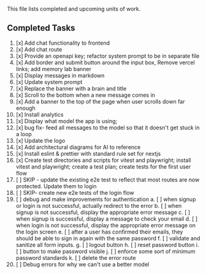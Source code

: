 This file lists completed and upcoming units of work.

## Completed Tasks

1. [x] Add chat functionality to frontend
2. [x] Add chat route
3. [x] Provide an openapi key; refactor system prompt to be in separate file
4. [x] Add border and submit button around the input box, Remove vercel links; add memory lab banner
5. [x] Display messages in markdown
6. [x] Update system prompt
7. [x] Replace the banner with a brain and title
8. [x] Scroll to the bottom when a new message comes in
9. [x] Add a banner to the top of the page when user scrolls down far enough
10. [x] Install analytics
11. [x] Display what model the app is using;
12. [x] bug fix- feed all messages to the model so that it doesn't get stuck in a loop
13. [x] Update the logo
14. [x] Add architectural diagrams for AI to reference
15. [x] Install eslint & prettier with standard rule set for nextjs
16. [x] Create test directories and scripts for vitest and playwright; install vitest and playwright; create a test plan; create tests for the first user flow
17. [ ] SKIP - update the existing e2e test to reflect that most routes are now protected. Update them to login
18. [ ] SKIP- create new e2e tests of the login flow
19. [ ] debug and make improvements for authentication
    a. [ ] when signup or login is not successful, actually redirect to the error
    b. [ ] when signup is not successful, display the appropriate error message
    c. [ ] when signup is successful, display a message to check your email
    d. [ ] when login is not successful, display the appropriate error message on the login screen
    e. [ ] after a user has confirmed their emails, they should be able to sign in again with the same password
    f. [ ] validate and sanitize all form inputs.
    g. [ ] logout button
    h. [ ] reset password button
    i. [ ] button to make password visible
    j. [ ] enforce some sort of minimum password standards
    k. [ ] delete the error route
21. [ ] Debug errors for why we can't use a better model